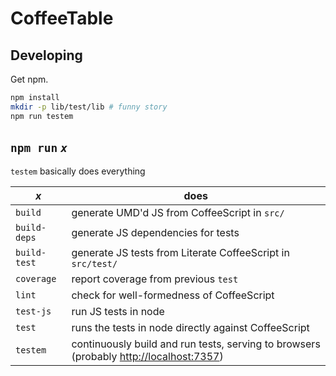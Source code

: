 # CoffeeTable

## Developing
Get npm.

```bash
npm install
mkdir -p lib/test/lib # funny story
npm run testem
```

## `npm run` _`x`_
`testem` basically does everything

|     _x_       | does                                                        |
|---------------|-------------------------------------------------------------|
| `build`       | generate UMD'd JS from CoffeeScript in `src/`               |
| `build-deps`  | generate JS dependencies for tests                          |
| `build-test`  | generate JS tests from Literate CoffeeScript in `src/test/` |
| `coverage`    | report coverage from previous `test`                        |
| `lint`        | check for well-formedness of CoffeeScript                   |
| `test-js`     | run JS tests in node                                        |
| `test`        | runs the tests in node directly against CoffeeScript        |
| `testem`      | continuously build and run tests, serving to browsers (probably [http://localhost:7357](http://localhost:7357)) |
